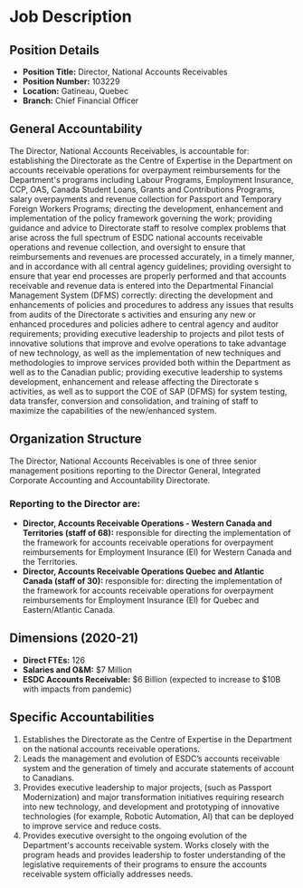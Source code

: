 # Job Description

## Position Details

*   **Position Title:** Director, National Accounts Receivables
*   **Position Number:** 103229
*   **Location:** Gatineau, Quebec
*   **Branch:** Chief Financial Officer

## General Accountability

The Director, National Accounts Receivables, is accountable for: establishing the Directorate as the Centre of Expertise in the Department on accounts receivable operations for overpayment reimbursements for the Department's programs including Labour Programs, Employment Insurance, CCP, OAS, Canada Student Loans, Grants and Contributions Programs, salary overpayments and revenue collection for Passport and Temporary Foreign Workers Programs; directing the development, enhancement and implementation of the policy framework governing the work; providing guidance and advice to Directorate staff to resolve complex problems that arise across the full spectrum of ESDC national accounts receivable operations and revenue collection, and oversight to ensure that reimbursements and revenues are processed accurately, in a timely manner, and in accordance with all central agency guidelines; providing oversight to ensure that year end processes are properly performed and that accounts receivable and revenue data is entered into the Departmental Financial Management System (DFMS) correctly: directing the development and enhancements of policies and procedures to address any issues that results from audits of the Directorate s activities and ensuring any new or enhanced procedures and policies adhere to central agency and auditor requirements; providing executive leadership to projects and pilot tests of innovative solutions that improve and evolve operations to take advantage of new technology, as well as the implementation of new techniques and methodologies to improve services provided both within the Department as well as to the Canadian public; providing executive leadership to systems development, enhancement and release affecting the Directorate s activities, as well as to support the COE of SAP (DFMS) for system testing, data transfer, conversion and consolidation, and training of staff to maximize the capabilities of the new/enhanced system.

## Organization Structure

The Director, National Accounts Receivables is one of three senior management positions reporting to the Director General, Integrated Corporate Accounting and Accountability Directorate.

### Reporting to the Director are:

*   **Director, Accounts Receivable Operations - Western Canada and Territories (staff of 68):** responsible for directing the implementation of the framework for accounts receivable operations for overpayment reimbursements for Employment Insurance (El) for Western Canada and the Territories.
*   **Director, Accounts Receivable Operations Quebec and Atlantic Canada (staff of 30):** responsible for: directing the implementation of the framework for accounts receivable operations for overpayment reimbursements for Employment Insurance (El) for Quebec and Eastern/Atlantic Canada.

## Dimensions (2020-21)

*   **Direct FTEs:** 126
*   **Salaries and O&M:** $7 Million
*   **ESDC Accounts Receivable:** $6 Billion (expected to increase to $10B with impacts from pandemic)

## Specific Accountabilities

1.  Establishes the Directorate as the Centre of Expertise in the Department on the national accounts receivable operations.
2.  Leads the management and evolution of ESDC’s accounts receivable system and the generation of timely and accurate statements of account to Canadians.
3.  Provides executive leadership to major projects, (such as Passport Modernization) and major transformation initiatives requiring research into new technology, and development and prototyping of innovative technologies (for example, Robotic Automation, Al) that can be deployed to improve service and reduce costs.
4.  Provides executive oversight to the ongoing evolution of the Department's accounts receivable system. Works closely with the program heads and provides leadership to foster understanding of the legislative requirements of their programs to ensure the accounts receivable system officially addresses needs.
